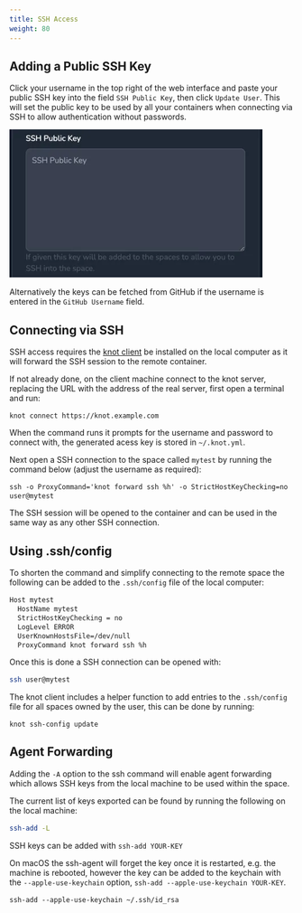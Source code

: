 ```yaml
---
title: SSH Access
weight: 80
---
```


## Adding a Public SSH Key

Click your username in the top right of the web interface and paste your public SSH key into the field `SSH Public Key`, then click `Update User`. This will set the public key to be used by all your containers when connecting via SSH to allow authentication without passwords.

![SSH Key Field](ssh-key.webp)

Alternatively the keys can be fetched from GitHub if the username is entered in the `GitHub Username` field.

## Connecting via SSH

SSH access requires the [knot client](/docs/getting-started/client/) be installed on the local computer as it will forward the SSH session to the remote container.

If not already done, on the client machine connect to the knot server, replacing the URL with the address of the real server, first open a terminal and run:

```shell
knot connect https://knot.example.com
```

When the command runs it prompts for the username and password to connect with, the generated acess key is stored in `~/.knot.yml`.

Next open a SSH connection to the space called `mytest` by running the command below (adjust the username as required):

```shell
ssh -o ProxyCommand='knot forward ssh %h' -o StrictHostKeyChecking=no user@mytest
```

The SSH session will be opened to the container and can be used in the same way as any other SSH connection.

## Using .ssh/config

To shorten the command and simplify connecting to the remote space the following can be added to the `.ssh/config` file of the local computer:

```text {filename=".ssh/config"}
Host mytest
  HostName mytest
  StrictHostKeyChecking = no
  LogLevel ERROR
  UserKnownHostsFile=/dev/null
  ProxyCommand knot forward ssh %h
```

Once this is done a SSH connection can be opened with:

```bash
ssh user@mytest
```

The knot client includes a helper function to add entries to the `.ssh/config` file for all spaces owned by the user, this can be done by running:

```shell
knot ssh-config update
```

## Agent Forwarding

Adding the `-A` option to the ssh command will enable agent forwarding which allows SSH keys from the local machine to be used within the space.

The current list of keys exported can be found by running the following on the local machine:

```bash
ssh-add -L
```

SSH keys can be added with `ssh-add YOUR-KEY`

On macOS the ssh-agent will forget the key once it is restarted, e.g. the machine is rebooted, however the key can be added to the keychain with the `--apple-use-keychain` option, `ssh-add --apple-use-keychain YOUR-KEY`.

```shell
ssh-add --apple-use-keychain ~/.ssh/id_rsa
```
